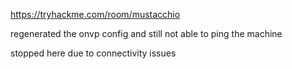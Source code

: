 https://tryhackme.com/room/mustacchio

regenerated the onvp config and still not able to ping the machine


stopped here due to connectivity issues